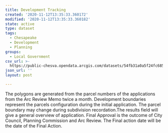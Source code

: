 ```yaml
---
title: Development Tracking
created: '2020-11-12T13:35:33.360172'
modified: '2020-11-12T13:35:33.360182'
state: active
type: dataset
tags:
  - Chesapeake
  - Development
  - Planning
groups:
  - Local Government
csv_url: >-
  https://public-chesva.opendata.arcgis.com/datasets/54fb31a0a5f24fc6851d7d0a3171e0c1_20.csv?outSR=%7B%22latestWkid%22%3A2284%2C%22wkid%22%3A102747%7D
json_url: ''
layout: post

---
```

The polygons are generated from the parcel numbers of the applications from the Arc Review Memo twice a month.  Development boundaries represent the parcels configuration during the initial application. The parcel boundary may change during subdivision recordation.The results field will give a general overview of application.  Final Approval is the outcome of City Council, Planning Commission and Arc Review.  The Final action date will be the date of the Final Action.
